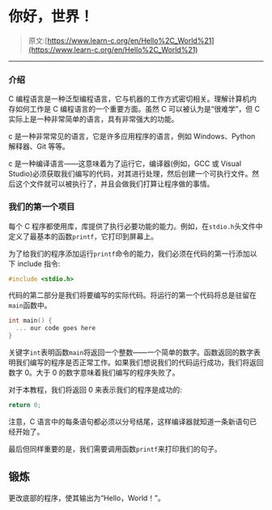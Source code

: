# 你好，世界！

> 原文:[https://www.learn-c.org/en/Hello%2C_World%21](https://www.learn-c.org/en/Hello%2C_World%21)

* * *

### 介绍

C 编程语言是一种泛型编程语言，它与机器的工作方式密切相关。理解计算机内存如何工作是 C 编程语言的一个重要方面。虽然 C 可以被认为是“很难学”，但 C 实际上是一种非常简单的语言，具有非常强大的功能。

c 是一种非常常见的语言，它是许多应用程序的语言，例如 Windows、Python 解释器、Git 等等。

c 是一种编译语言——这意味着为了运行它，编译器(例如，GCC 或 Visual Studio)必须获取我们编写的代码，对其进行处理，然后创建一个可执行文件。然后这个文件就可以被执行了，并且会做我们打算让程序做的事情。

### 我们的第一个项目

每个 C 程序都使用库，库提供了执行必要功能的能力。例如，在`stdio.h`头文件中定义了最基本的函数`printf`，它打印到屏幕上。

为了给我们的程序添加运行`printf`命令的能力，我们必须在代码的第一行添加以下 include 指令:

```cpp
#include <stdio.h> 
```

代码的第二部分是我们将要编写的实际代码。将运行的第一个代码将总是驻留在`main`函数中。

```cpp
int main() {
  ... our code goes here
} 
```

关键字`int`表明函数`main`将返回一个整数——一个简单的数字。函数返回的数字表明我们编写的程序是否正常工作。如果我们想说我们的代码运行成功，我们将返回数字 0。大于 0 的数字意味着我们编写的程序失败了。

对于本教程，我们将返回 0 来表示我们的程序是成功的:

```cpp
return 0; 
```

注意，C 语言中的每条语句都必须以分号结尾，这样编译器就知道一条新语句已经开始了。

最后但同样重要的是，我们需要调用函数`printf`来打印我们的句子。

## 锻炼

更改底部的程序，使其输出为“Hello，World！”。